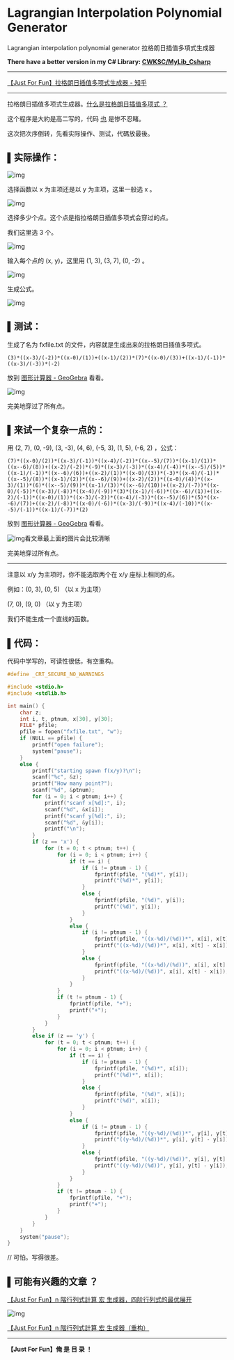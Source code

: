 # Lagrangian Interpolation Polynomial Generator

Lagrangian interpolation polynomial generator 拉格朗日插值多項式生成器

**There have a better version in my C# Library: [CWKSC/MyLib_Csharp](https://github.com/CWKSC/MyLib_Csharp)**

___

[【Just For Fun】拉格朗日插值多项式生成器 - 知乎](https://zhuanlan.zhihu.com/p/77491558)

___

拉格朗日插值多项式生成器。[什么是拉格朗日插值多项式 ？](https://link.zhihu.com/?target=https%3A//zh.wikipedia.org/zh-cn/%E6%8B%89%E6%A0%BC%E6%9C%97%E6%97%A5%E6%8F%92%E5%80%BC%E6%B3%95)

这个程序是大約是高二写的，代码 [也](https://zhuanlan.zhihu.com/p/77057988) 是惨不忍睹。

这次把次序倒转，先看实际操作、测试，代碼放最後。

## ▌实际操作：

![img](https://pic3.zhimg.com/80/v2-4250605ff526dd0348ba6628f201f842_hd.jpg)

选择函数以 x 为主项还是以 y 为主项，这里一般选 x 。

![img](https://pic3.zhimg.com/80/v2-4c6cfa41e7d2ee11adfabb839606b0fe_hd.png)

选择多少个点。这个点是指拉格朗日插值多项式会穿过的点。

我们这里选 3 个。

![img](https://pic1.zhimg.com/80/v2-6428b08b30f784b556bceaf84f321884_hd.jpg)

输入每个点的 (x, y)，这里用 (1, 3), (3, 7), (0, -2) 。

![img](https://pic3.zhimg.com/80/v2-a5dfafb2f373427b16b9592a096e369a_hd.png)

生成公式。

![img](https://pic4.zhimg.com/80/v2-430fe60b3c955e6230973898e3c3eb6f_hd.jpg)

## ▌测试：

生成了名为 fxfile.txt 的文件，内容就是生成出来的拉格朗日插值多项式。

```text
(3)*((x-3)/(-2))*((x-0)/(1))+((x-1)/(2))*(7)*((x-0)/(3))+((x-1)/(-1))*((x-3)/(-3))*(-2)
```

放到 [图形计算器 - GeoGebra](https://link.zhihu.com/?target=https%3A//www.geogebra.org/graphing) 看看。

![img](https://pic3.zhimg.com/80/v2-5c843b46b1afb61bd2105cbd281bda66_hd.jpg)

完美地穿过了所有点。

## ▌来试一个复杂一点的：

用 (2, 7), (0, -9), (3, -3), (4, 6), (-5, 3), (1, 5), (-6, 2) ，公式：

```text
(7)*((x-0)/(2))*((x-3)/(-1))*((x-4)/(-2))*((x--5)/(7))*((x-1)/(1))*((x--6)/(8))+((x-2)/(-2))*(-9)*((x-3)/(-3))*((x-4)/(-4))*((x--5)/(5))*((x-1)/(-1))*((x--6)/(6))+((x-2)/(1))*((x-0)/(3))*(-3)*((x-4)/(-1))*((x--5)/(8))*((x-1)/(2))*((x--6)/(9))+((x-2)/(2))*((x-0)/(4))*((x-3)/(1))*(6)*((x--5)/(9))*((x-1)/(3))*((x--6)/(10))+((x-2)/(-7))*((x-0)/(-5))*((x-3)/(-8))*((x-4)/(-9))*(3)*((x-1)/(-6))*((x--6)/(1))+((x-2)/(-1))*((x-0)/(1))*((x-3)/(-2))*((x-4)/(-3))*((x--5)/(6))*(5)*((x--6)/(7))+((x-2)/(-8))*((x-0)/(-6))*((x-3)/(-9))*((x-4)/(-10))*((x--5)/(-1))*((x-1)/(-7))*(2)
```

放到 [图形计算器 - GeoGebra](https://link.zhihu.com/?target=https%3A//www.geogebra.org/graphing) 看看。

![img](https://pic2.zhimg.com/80/v2-6bb9304778112ad56eec6a21f9bad311_hd.jpg)看文章最上面的图片会比较清晰

完美地穿过所有点。

___

注意以 x/y 为主项时，你不能选取两个在 x/y 座标上相同的点。

例如：(0, 3), (0, 5) （以 x 为主项）

(7, 0), (9, 0) （以 y 为主项）

我们不能生成一个直线的函数。

## ▌代码：

代码中学写的，可读性很低，有空重构。

```c
#define _CRT_SECURE_NO_WARNINGS

#include <stdio.h>
#include <stdlib.h>

int main() {
	char z;
	int i, t, ptnum, x[30], y[30];
	FILE* pfile;
	pfile = fopen("fxfile.txt", "w");
	if (NULL == pfile) {
		printf("open failure");
		system("pause");
	}
	else {
		printf("starting spawn f(x/y)?\n");
		scanf("%c", &z);
		printf("How many point?");
		scanf("%d", &ptnum);
		for (i = 0; i < ptnum; i++) {
			printf("scanf x[%d]:", i);
			scanf("%d", &x[i]);
			printf("scanf y[%d]:", i);
			scanf("%d", &y[i]);
			printf("\n");
		}
		if (z == 'x') {
			for (t = 0; t < ptnum; t++) {
				for (i = 0; i < ptnum; i++) {
					if (t == i) {
						if (i != ptnum - 1) {
							fprintf(pfile, "(%d)*", y[i]);
							printf("(%d)*", y[i]);
						}
						else {
							fprintf(pfile, "(%d)", y[i]);
							printf("(%d)", y[i]);
						}
					}
					else {
						if (i != ptnum - 1) {
							fprintf(pfile, "((x-%d)/(%d))*", x[i], x[t] - x[i]);
							printf("((x-%d)/(%d))*", x[i], x[t] - x[i]);
						}
						else {
							fprintf(pfile, "((x-%d)/(%d))", x[i], x[t] - x[i]);
							printf("((x-%d)/(%d))", x[i], x[t] - x[i]);
						}
					}
				}
				if (t != ptnum - 1) {
					fprintf(pfile, "+");
					printf("+");
				}
			}
		}
		else if (z == 'y') {
			for (t = 0; t < ptnum; t++) {
				for (i = 0; i < ptnum; i++) {
					if (t == i) {
						if (i != ptnum - 1) {
							fprintf(pfile, "(%d)*", x[i]);
							printf("(%d)*", x[i]);
						}
						else {
							fprintf(pfile, "(%d)", x[i]);
							printf("(%d)", x[i]);
						}
					}
					else {
						if (i != ptnum - 1) {
							fprintf(pfile, "((y-%d)/(%d))*", y[i], y[t] - y[i]);
							printf("((y-%d)/(%d))*", y[i], y[t] - y[i]);
						}
						else {
							fprintf(pfile, "((y-%d)/(%d))", y[i], y[t] - y[i]);
							printf("((y-%d)/(%d))", y[i], y[t] - y[i]);
						}
					}
				}
				if (t != ptnum - 1) {
					fprintf(pfile, "+");
					printf("+");
				}
			}
		}
	}
	system("pause");
}
```

// 可怕。写得很差。

## ▌可能有兴趣的文章 ？

[【Just For Fun】n 階行列式計算 宏 生成器，四阶行列式的最优展开](https://zhuanlan.zhihu.com/p/77057988)

![img](https://pic2.zhimg.com/80/v2-686d2a84bffe0ccd300a38b15800ec65_hd.jpg)

[【Just For Fun】n 階行列式計算 宏 生成器（重构）](https://zhuanlan.zhihu.com/p/77388741)

___

**【Just For Fun】俺 是 目 录 ！**
